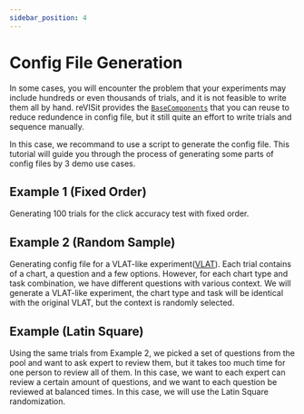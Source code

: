 ```yaml
---
sidebar_position: 4
---
```


# Config File Generation


In some cases, you will encounter the problem that your experiments may include hundreds or even thousands of trials, and it is not feasible to write them all by hand. 
reVISit provides the [`BaseComponents`](/docs/typedoc/type-aliases/BaseComponents/) that you can reuse to reduce redundence in config file, but it still quite an effort to write trials and sequence manually.

In this case, we recommand to use a script to generate the config file. 
This tutorial will guide you through the process of generating some parts of config files by 3 demo use cases.

## Example 1 (Fixed Order)
Generating 100 trials for the click accuracy test with fixed order.

## Example 2 (Random Sample)
Generating config file for a VLAT-like experiment([VLAT](https://ieeexplore.ieee.org/stamp/stamp.jsp?arnumber=7539634&casa_token=9jo2PolUvEQAAAAA:vQJzbp3Sh6FU5TW1uaNyNKzQio6cSyx6-BOKrZ4cbDE6nAYOWFj3NJNecDMQlHg-1beKBM8Ra5I&tag=1)). Each trial contains of a chart, a question and a few options. However, for each chart type and task combination, we have different questions with various context. 
We will generate a VLAT-like experiment, the chart type and task will be identical with the original VLAT, but the context is randomly selected. 

## Example (Latin Square)

Using the same trials from Example 2, we picked a set of questions from the pool and want to ask expert to review them, but it takes too much time for one person to review all of them. 
In this case, we want to each expert can review a certain amount of questions, and we want to each question be reviewed at balanced times. In this case, we will use the Latin Square randomization.


